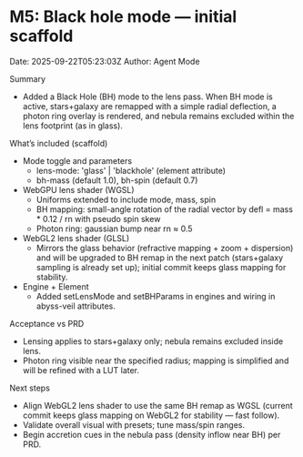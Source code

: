 # M5: Black hole mode — initial scaffold

Date: 2025-09-22T05:23:03Z
Author: Agent Mode

Summary
- Added a Black Hole (BH) mode to the lens pass. When BH mode is active, stars+galaxy are remapped with a simple radial deflection, a photon ring overlay is rendered, and nebula remains excluded within the lens footprint (as in glass).

What’s included (scaffold)
- Mode toggle and parameters
  - lens-mode: 'glass' | 'blackhole' (element attribute)
  - bh-mass (default 1.0), bh-spin (default 0.7)
- WebGPU lens shader (WGSL)
  - Uniforms extended to include mode, mass, spin
  - BH mapping: small-angle rotation of the radial vector by defl = mass * 0.12 / rn with pseudo spin skew
  - Photon ring: gaussian bump near rn ≈ 0.5
- WebGL2 lens shader (GLSL)
  - Mirrors the glass behavior (refractive mapping + zoom + dispersion) and will be upgraded to BH remap in the next patch (stars+galaxy sampling is already set up); initial commit keeps glass mapping for stability.
- Engine + Element
  - Added setLensMode and setBHParams in engines and wiring in abyss-veil attributes.

Acceptance vs PRD
- Lensing applies to stars+galaxy only; nebula remains excluded inside lens.
- Photon ring visible near the specified radius; mapping is simplified and will be refined with a LUT later.

Next steps
- Align WebGL2 lens shader to use the same BH remap as WGSL (current commit keeps glass mapping on WebGL2 for stability — fast follow).
- Validate overall visual with presets; tune mass/spin ranges.
- Begin accretion cues in the nebula pass (density inflow near BH) per PRD.
